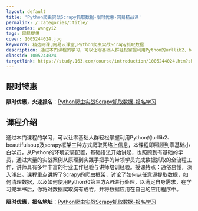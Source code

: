 ```yaml
---
layout: default
title: 'Python爬虫实战Scrapy抓取数据-限时优惠-网易精品课'
permalink: /:categories/:title/
categories: wangyi2
tags: 网易提供
cover: 1005244024.jpg
keywords: 精选网课,网易云课堂,Python爬虫实战Scrapy抓取数据
description: 通过本门课程的学习，可以让零基础人群轻松掌握利用Python的urllib2、beautifulsoup及scrapy框
classid: 1005244024
targetlink: https://study.163.com/course/introduction/1005244024.htm?share=1&shareId=1025206652&utm_campaign=share&utm_medium=iphoneShare&utm_source=&utm_u=1025206652
---
```


## 限时特惠

**限时优惠，火速报名**：[Python爬虫实战Scrapy抓取数据-报名学习](https://study.163.com/course/introduction/1005244024.htm?share=1&shareId=1025206652&utm_campaign=share&utm_medium=iphoneShare&utm_source=&utm_u=1025206652)

## 课程介绍

通过本门课程的学习，可以让零基础人群轻松掌握利用Python的urllib2、beautifulsoup及scrapy框架三种方式爬取网络上信息，本课程即照顾到零基础小白学员，从Python的环境安装配置，基础语法开始讲起，也照顾到有基础的学员，通过大量的实战案例从原理到实践手把手的带领学员完成数据抓取的全流程工作，讲师具有多年丰富的行业工作经验与讲师培训经验。授课特点：通俗易懂，深入浅出。课程重点讲解了Scrapy的爬虫框架，讨论了如何从任意源提取数据，如何清理数据，以及如何使用Python和第三方API进行处理，以满足自身需求，在学习完本书后，你将对数据爬取胸有成竹，并将数据应用在自己的应用程序中。

**限时优惠，报名地址**：[Python爬虫实战Scrapy抓取数据-报名学习](https://study.163.com/course/introduction/1005244024.htm?share=1&shareId=1025206652&utm_campaign=share&utm_medium=iphoneShare&utm_source=&utm_u=1025206652)

